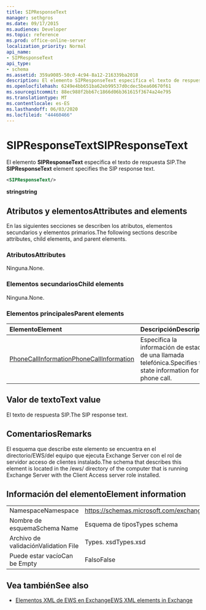 ```yaml
---
title: SIPResponseText
manager: sethgros
ms.date: 09/17/2015
ms.audience: Developer
ms.topic: reference
ms.prod: office-online-server
localization_priority: Normal
api_name:
- SIPResponseText
api_type:
- schema
ms.assetid: 359a9085-50c0-4c94-8a12-216339ba2018
description: El elemento SIPResponseText especifica el texto de respuesta SIP.
ms.openlocfilehash: 6249e4bb651ba62eb99537d0cdec5bea60670f61
ms.sourcegitcommit: 88ec988f2bb67c1866d06b361615f3674a24e795
ms.translationtype: MT
ms.contentlocale: es-ES
ms.lasthandoff: 06/03/2020
ms.locfileid: "44460466"
---
```

# <a name="sipresponsetext"></a><span data-ttu-id="77188-103">SIPResponseText</span><span class="sxs-lookup"><span data-stu-id="77188-103">SIPResponseText</span></span>

<span data-ttu-id="77188-104">El elemento **SIPResponseText** especifica el texto de respuesta SIP.</span><span class="sxs-lookup"><span data-stu-id="77188-104">The **SIPResponseText** element specifies the SIP response text.</span></span> 
  
```xml
<SIPResponseText/>
```

 <span data-ttu-id="77188-105">**string**</span><span class="sxs-lookup"><span data-stu-id="77188-105">**string**</span></span>
## <a name="attributes-and-elements"></a><span data-ttu-id="77188-106">Atributos y elementos</span><span class="sxs-lookup"><span data-stu-id="77188-106">Attributes and elements</span></span>

<span data-ttu-id="77188-107">En las siguientes secciones se describen los atributos, elementos secundarios y elementos primarios.</span><span class="sxs-lookup"><span data-stu-id="77188-107">The following sections describe attributes, child elements, and parent elements.</span></span>
  
### <a name="attributes"></a><span data-ttu-id="77188-108">Atributos</span><span class="sxs-lookup"><span data-stu-id="77188-108">Attributes</span></span>

<span data-ttu-id="77188-109">Ninguna.</span><span class="sxs-lookup"><span data-stu-id="77188-109">None.</span></span>
  
### <a name="child-elements"></a><span data-ttu-id="77188-110">Elementos secundarios</span><span class="sxs-lookup"><span data-stu-id="77188-110">Child elements</span></span>

<span data-ttu-id="77188-111">Ninguna.</span><span class="sxs-lookup"><span data-stu-id="77188-111">None.</span></span>
  
### <a name="parent-elements"></a><span data-ttu-id="77188-112">Elementos principales</span><span class="sxs-lookup"><span data-stu-id="77188-112">Parent elements</span></span>

|<span data-ttu-id="77188-113">**Elemento**</span><span class="sxs-lookup"><span data-stu-id="77188-113">**Element**</span></span>|<span data-ttu-id="77188-114">**Descripción**</span><span class="sxs-lookup"><span data-stu-id="77188-114">**Description**</span></span>|
|:-----|:-----|
|[<span data-ttu-id="77188-115">PhoneCallInformation</span><span class="sxs-lookup"><span data-stu-id="77188-115">PhoneCallInformation</span></span>](phonecallinformation.md) <br/> |<span data-ttu-id="77188-116">Especifica la información de estado de una llamada telefónica.</span><span class="sxs-lookup"><span data-stu-id="77188-116">Specifies the state information for a phone call.</span></span>  <br/> |
   
## <a name="text-value"></a><span data-ttu-id="77188-117">Valor de texto</span><span class="sxs-lookup"><span data-stu-id="77188-117">Text value</span></span>

<span data-ttu-id="77188-118">El texto de respuesta SIP.</span><span class="sxs-lookup"><span data-stu-id="77188-118">The SIP response text.</span></span>
  
## <a name="remarks"></a><span data-ttu-id="77188-119">Comentarios</span><span class="sxs-lookup"><span data-stu-id="77188-119">Remarks</span></span>

<span data-ttu-id="77188-120">El esquema que describe este elemento se encuentra en el directorio/EWS/del equipo que ejecuta Exchange Server con el rol de servidor acceso de clientes instalado.</span><span class="sxs-lookup"><span data-stu-id="77188-120">The schema that describes this element is located in the /ews/ directory of the computer that is running Exchange Server with the Client Access server role installed.</span></span>
  
## <a name="element-information"></a><span data-ttu-id="77188-121">Información del elemento</span><span class="sxs-lookup"><span data-stu-id="77188-121">Element information</span></span>

|||
|:-----|:-----|
|<span data-ttu-id="77188-122">Namespace</span><span class="sxs-lookup"><span data-stu-id="77188-122">Namespace</span></span>  <br/> |https://schemas.microsoft.com/exchange/services/2006/types  <br/> |
|<span data-ttu-id="77188-123">Nombre de esquema</span><span class="sxs-lookup"><span data-stu-id="77188-123">Schema Name</span></span>  <br/> |<span data-ttu-id="77188-124">Esquema de tipos</span><span class="sxs-lookup"><span data-stu-id="77188-124">Types schema</span></span>  <br/> |
|<span data-ttu-id="77188-125">Archivo de validación</span><span class="sxs-lookup"><span data-stu-id="77188-125">Validation File</span></span>  <br/> |<span data-ttu-id="77188-126">Types. xsd</span><span class="sxs-lookup"><span data-stu-id="77188-126">Types.xsd</span></span>  <br/> |
|<span data-ttu-id="77188-127">Puede estar vacío</span><span class="sxs-lookup"><span data-stu-id="77188-127">Can be Empty</span></span>  <br/> |<span data-ttu-id="77188-128">Falso</span><span class="sxs-lookup"><span data-stu-id="77188-128">False</span></span>  <br/> |
   
## <a name="see-also"></a><span data-ttu-id="77188-129">Vea también</span><span class="sxs-lookup"><span data-stu-id="77188-129">See also</span></span>



- [<span data-ttu-id="77188-130">Elementos XML de EWS en Exchange</span><span class="sxs-lookup"><span data-stu-id="77188-130">EWS XML elements in Exchange</span></span>](ews-xml-elements-in-exchange.md)

